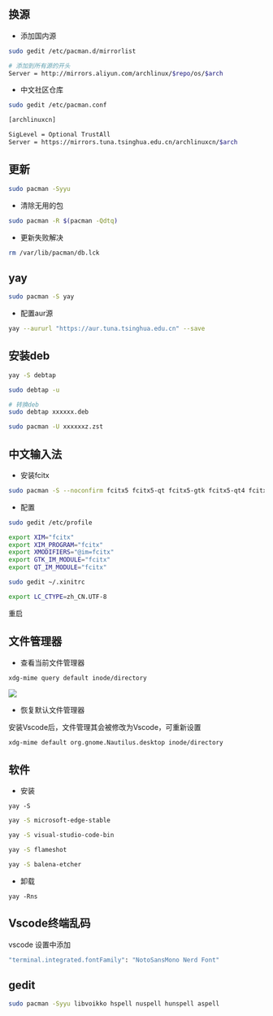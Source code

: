 <!--
 * @Description: 
 * @Version: 1.0
 * @Author: DaLao
 * @Email: dalao_li@163.com
 * @Date: 2021-06-13 20:32:36
 * @LastEditors: DaLao
 * @LastEditTime: 2022-01-09 19:34:27
-->

## 换源

- 添加国内源

```sh
sudo gedit /etc/pacman.d/mirrorlist
```

```sh
# 添加到所有源的开头
Server = http://mirrors.aliyun.com/archlinux/$repo/os/$arch
```

- 中文社区仓库

```sh
sudo gedit /etc/pacman.conf
```

```sh
[archlinuxcn]

SigLevel = Optional TrustAll
Server = https://mirrors.tuna.tsinghua.edu.cn/archlinuxcn/$arch
```

## 更新

```sh
sudo pacman -Syyu
```

- 清除无用的包

```sh
sudo pacman -R $(pacman -Qdtq)
```

- 更新失败解决

```sh
rm /var/lib/pacman/db.lck
```

## yay

```sh
sudo pacman -S yay
```

- 配置aur源

```sh
yay --aururl "https://aur.tuna.tsinghua.edu.cn" --save
```

## 安装deb

```sh
yay -S debtap

sudo debtap -u

# 转换deb
sudo debtap xxxxxx.deb

sudo pacman -U xxxxxxz.zst
```

## 中文输入法

- 安装fcitx

```sh
sudo pacman -S --noconfirm fcitx5 fcitx5-qt fcitx5-gtk fcitx5-qt4 fcitx5-chinese-addons fcitx5-configtool fcitx5-material-color fcitx5-pinyin-moegirl fcitx5-pinyin-zhwiki
```

- 配置

```sh
sudo gedit /etc/profile
```

```sh
export XIM="fcitx"
export XIM_PROGRAM="fcitx"
export XMODIFIERS="@im=fcitx"
export GTK_IM_MODULE="fcitx"
export QT_IM_MODULE="fcitx"
```

```sh
sudo gedit ~/.xinitrc
```

```sh
export LC_CTYPE=zh_CN.UTF-8
```

重启

##  文件管理器

- 查看当前文件管理器

```sh
xdg-mime query default inode/directory   
```

![](https://cdn.hurra.ltd/img/20220109184225.png)

- 恢复默认文件管理器

安装Vscode后，文件管理其会被修改为Vscode，可重新设置

```sh
xdg-mime default org.gnome.Nautilus.desktop inode/directory
```

## 软件

- 安装

`yay -S`

```sh
yay -S microsoft-edge-stable

yay -S visual-studio-code-bin

yay -S flameshot

yay -S balena-etcher
```

- 卸载

```
yay -Rns
```

## Vscode终端乱码

vscode 设置中添加

```sh
"terminal.integrated.fontFamily": "NotoSansMono Nerd Font"
```

## gedit

```sh
sudo pacman -Syyu libvoikko hspell nuspell hunspell aspell
```